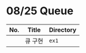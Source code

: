 # 08/25 Queue



| No.  | Title   | Directory |
| ---- | ------- | --------- |
|      | 큐 구현 | `ex1`     |

